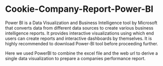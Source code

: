 # Cookie-Company-Report-Power-BI
Power BI is a Data Visualization and Business Intelligence tool by Microsoft that converts data from different data sources to create various business intelligence reports. 
It provides interactive visualizations using which end users can create reports and interactive dashboards by themselves. It is highly recommended to download Power-BI tool before proceeding further.

Here we used PowerBI to combine the excel file and the web url to derive a single data visualization to prepare a companies performance report.
